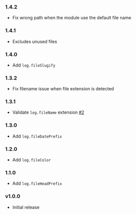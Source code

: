 ### 1.4.2

* Fix wrong path when the module use the default file name

### 1.4.1

* Excludes unused files

### 1.4.0

* Add `log.fileSlugify`

### 1.3.2

* Fix filename issue when file extension is detected

### 1.3.1

* Validate `log.fileName` extension [#2](https://github.com/antoine-pous/npmlogger/issues/2)

### 1.3.0

* Add `log.fileDatePrefix`

### 1.2.0

* Add `log.fileColor`

### 1.1.0

* Add `log.fileHeadPrefix`

### v1.0.0

* Initial release
